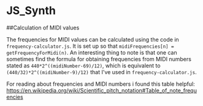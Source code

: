 # JS_Synth

##Calculation of MIDI values

The frequencies for MIDI values can be calculated using the code in `frequency-calculator.js`. It is set up so that `midiFrequencies[n] = getFrequencyForMidi(n)`. An interesting thing to note is that one can sometimes find the formula for obtaining frequencies from MIDI numbers stated as `440*2^((midiNumber-69)/12)`, which is equivalent to `(440/32)*2^((midiNumber-9)/12)` that I've used in `frequency-calculator.js`.

For reading about frequencies and MIDI numbers i found this table helpful: https://en.wikipedia.org/wiki/Scientific_pitch_notation#Table_of_note_frequencies
